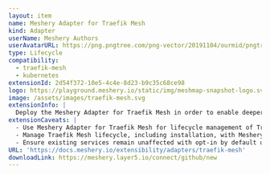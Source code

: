 ```yaml
---
layout: item
name: Meshery Adapter for Traefik Mesh
kind: Adapter
userName: Meshery Authors
userAvatarURL: https://png.pngtree.com/png-vector/20191104/ourmid/pngtree-businessman-avatar-cartoon-style-png-image_1953664.jpg
type: Lifecycle
compatibility: 
  - traefik-mesh
  - kubernetes
extensionId: 2d54f372-10e5-4c4e-8d23-b9c35c68ce98
logo: https://playground.meshery.io/static/img/meshmap-snapshot-logo.svg
image: /assets/images/traefik-mesh.svg
extensionInfo: |
  Deploy the Meshery Adapter for Traefik Mesh in order to enable deeper lifecycle management of Traefik service meshes.
extensionCaveats: |
  - Use Meshery Adapter for Traefik Mesh for lifecycle management of Traefik Mesh deployments.
  - Manage Traefik Mesh lifecycle, including installation, with Meshery Adapter for Traefik Mesh.
  - Ensure existing services remain unaffected with opt-in by default until explicitly added to the mesh.
URL: 'https://docs.meshery.io/extensibility/adapters/traefik-mesh'
downloadLink: https://meshery.layer5.io/connect/github/new
---
```

